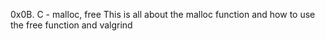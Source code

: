 0x0B. C - malloc, free
This is all about the malloc function and how to use the free function and valgrind

